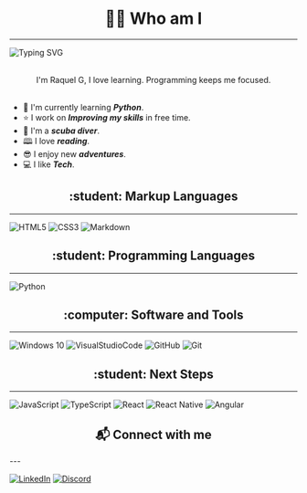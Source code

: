 <h1 align="center"> 👨‍💻 Who am I </h1>

---

<img src="https://readme-typing-svg.herokuapp.com?font=Fira+Code&pause=1000&color=17DBFF&width=435&lines=Hey+there%2C+I'm+Raquel.;who+loves+to+learn;who+is+very+curious" alt="Typing SVG" >


<p align="center">
  <br>
  I'm Raquel G, I love learning.
  Programming keeps me focused.
  <br> <br>
  
</p>

- &#128214; I'm currently learning ***Python***.
- &#11088; I work on ***Improving my skills*** in free time.
- &#127754; I'm a ***scuba diver***.
- &#128366; I love ***reading***.
- &#128526; I enjoy new ***adventures***. 
- &#128187; I like ***Tech***.


<h2 align="center"> :student: Markup Languages</h2>

---

![HTML5](https://img.shields.io/badge/HTML5-000?style=for-the-badge&logo=html5)
![CSS3](https://img.shields.io/badge/CSS3-000?style=for-the-badge&logo=css3&logoColor=264CE4)
![Markdown](https://img.shields.io/badge/Markdown-000?style=for-the-badge&logo=markdown)


<h2 align="center"> :student: Programming Languages</h2>

---

![Python](https://img.shields.io/badge/Python-000?style=for-the-badge&logo=python)


<h2 align="center">:computer: Software and Tools</h2>

---

![Windows 10](https://img.shields.io/badge/Windows-0078D6?style=for-the-badge&logo=windows&logoColor=white)
![VisualStudioCode](https://img.shields.io/badge/VisualStudioCode-0078d7.svg?style=for-the-badge&logo=visual-studio-code&logoColor=white)
![GitHub](https://img.shields.io/badge/github-%23121011.svg?style=for-the-badge&logo=github&logoColor=white)
![Git](https://img.shields.io/badge/git-%23F05033.svg?style=for-the-badge&logo=git&logoColor=white)



<h2 align="center"> :student: Next Steps</h2>

---

![JavaScript](https://img.shields.io/badge/JavaScript-000?style=for-the-badge&logo=javascript)
![TypeScript](https://img.shields.io/badge/TypeScript-000?style=for-the-badge&logo=typescript)
![React](https://img.shields.io/badge/React-000?style=for-the-badge&logo=react)
![React Native](https://img.shields.io/badge/React-Native-000?style=for-the-badge&logo=React-Native)
![Angular](https://img.shields.io/badge/Angular-000?style=for-the-badge&logo=angular&logoColor=C3002F)


<h2  align="center">&#x1F4EC; Connect with me</h2>
---

<p align = "center">  

[![LinkedIn](https://img.shields.io/badge/LinkedIn-000?style=for-the-badge&logo=linkedin&logoColor=0E76A8)](https://www.linkedin.com/in/raquel-g-0246132b/)
[![Discord](https://img.shields.io/badge/Discord-000?style=for-the-badge&logo=discord)](https://www.discord.com/in/kkkkel/)

&nbsp;&nbsp;&nbsp;&nbsp;
</p>



<!---
RaquelGui/RaquelGui is a ✨ special ✨ repository because its `README.md` (this file) appears on your GitHub profile.
You can click the Preview link to take a look at your changes.
--->
